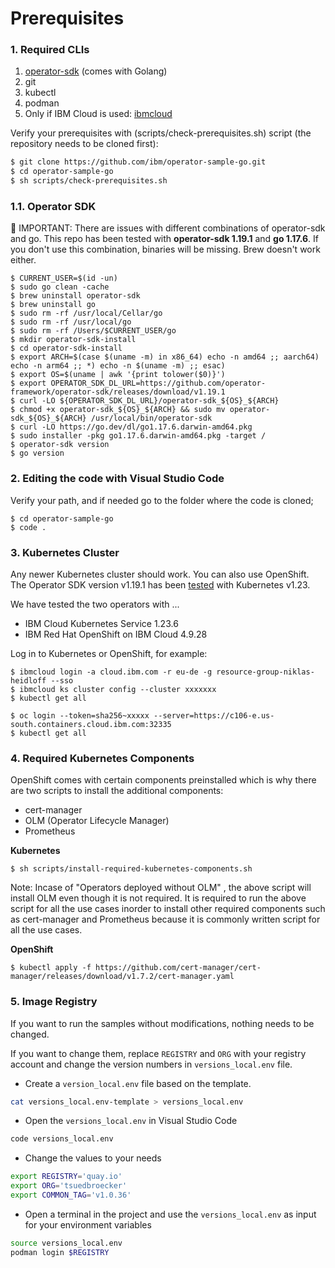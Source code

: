 # Prerequisites

### 1. Required CLIs

1. [operator-sdk](https://sdk.operatorframework.io/docs/installation/) (comes with Golang)
2. git
3. kubectl
4. podman
5. Only if IBM Cloud is used: [ibmcloud](https://cloud.ibm.com/docs/cli?topic=cli-install-ibmcloud-cli)

Verify your prerequisites with (scripts/check-prerequisites.sh) script (the repository needs to be cloned first):

```sh
$ git clone https://github.com/ibm/operator-sample-go.git
$ cd operator-sample-go
$ sh scripts/check-prerequisites.sh
```

### 1.1. Operator SDK

🔴 IMPORTANT: There are issues with different combinations of operator-sdk and go. This repo has been tested with **operator-sdk 1.19.1** and **go 1.17.6**. If you don't use this combination, binaries will be missing. Brew doesn't work either.

```
$ CURRENT_USER=$(id -un)
$ sudo go clean -cache
$ brew uninstall operator-sdk
$ brew uninstall go
$ sudo rm -rf /usr/local/Cellar/go
$ sudo rm -rf /usr/local/go
$ sudo rm -rf /Users/$CURRENT_USER/go
$ mkdir operator-sdk-install
$ cd operator-sdk-install
$ export ARCH=$(case $(uname -m) in x86_64) echo -n amd64 ;; aarch64) echo -n arm64 ;; *) echo -n $(uname -m) ;; esac)
$ export OS=$(uname | awk '{print tolower($0)}')
$ export OPERATOR_SDK_DL_URL=https://github.com/operator-framework/operator-sdk/releases/download/v1.19.1
$ curl -LO ${OPERATOR_SDK_DL_URL}/operator-sdk_${OS}_${ARCH}
$ chmod +x operator-sdk_${OS}_${ARCH} && sudo mv operator-sdk_${OS}_${ARCH} /usr/local/bin/operator-sdk
$ curl -LO https://go.dev/dl/go1.17.6.darwin-amd64.pkg
$ sudo installer -pkg go1.17.6.darwin-amd64.pkg -target /
$ operator-sdk version
$ go version
```

### 2. Editing the code with Visual Studio Code

Verify your path, and if needed go to the folder where the code is cloned;

```
$ cd operator-sample-go
$ code .
```

### 3. Kubernetes Cluster

Any newer Kubernetes cluster should work. You can also use OpenShift. The Operator SDK version v1.19.1 has been [tested](https://github.com/kubernetes/client-go#versioning) with Kubernetes v1.23. 

We have tested the two operators with ...

* IBM Cloud Kubernetes Service 1.23.6
* IBM Red Hat OpenShift on IBM Cloud 4.9.28

Log in to Kubernetes or OpenShift, for example:

```
$ ibmcloud login -a cloud.ibm.com -r eu-de -g resource-group-niklas-heidloff --sso
$ ibmcloud ks cluster config --cluster xxxxxxx
$ kubectl get all
```

```
$ oc login --token=sha256~xxxxx --server=https://c106-e.us-south.containers.cloud.ibm.com:32335
$ kubectl get all
```

### 4. Required Kubernetes Components

OpenShift comes with certain components preinstalled which is why there are two scripts to install the additional components:

* cert-manager
* OLM (Operator Lifecycle Manager)
* Prometheus

**Kubernetes**

```
$ sh scripts/install-required-kubernetes-components.sh
```
Note: Incase of "Operators deployed without OLM" , the above script will install OLM even though it is not required. It is required to run the above script for all the use cases inorder to install other required components such as cert-manager and Prometheus because it is commonly written script for all the use cases. 

**OpenShift**

```
$ kubectl apply -f https://github.com/cert-manager/cert-manager/releases/download/v1.7.2/cert-manager.yaml
```

### 5. Image Registry

If you want to run the samples without modifications, nothing needs to be changed.

If you want to change them, replace `REGISTRY` and `ORG` with your registry account and change the version numbers in `versions_local.env` file. 

* Create a `version_local.env` file based on the template.

```sh
cat versions_local.env-template > versions_local.env
```

* Open the `versions_local.env` in Visual Studio Code

```sh
code versions_local.env
```

* Change the values to your needs

```sh
export REGISTRY='quay.io'
export ORG='tsuedbroecker'
export COMMON_TAG='v1.0.36'
```

* Open a terminal in the project and use the `versions_local.env` as input for your environment variables

```sh
source versions_local.env
podman login $REGISTRY
```

